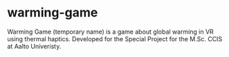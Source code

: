 # warming-game
Warming Game (temporary name) is a game about global warming in VR using thermal haptics. Developed for the Special Project for the M.Sc. CCIS at Aalto Univeristy.


